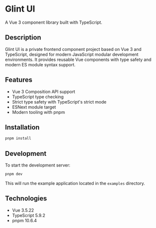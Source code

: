 # Glint UI

A Vue 3 component library built with TypeScript.

## Description

Glint UI is a private frontend component project based on Vue 3 and TypeScript, designed for modern JavaScript modular development environments. It provides reusable Vue components with type safety and modern ES module syntax support.

## Features

- Vue 3 Composition API support
- TypeScript type checking
- Strict type safety with TypeScript's strict mode
- ESNext module target
- Modern tooling with pnpm

## Installation

```bash
pnpm install
```

## Development

To start the development server:

```bash
pnpm dev
```

This will run the example application located in the `examples` directory.

## Technologies

- Vue 3.5.22
- TypeScript 5.9.2
- pnpm 10.6.4